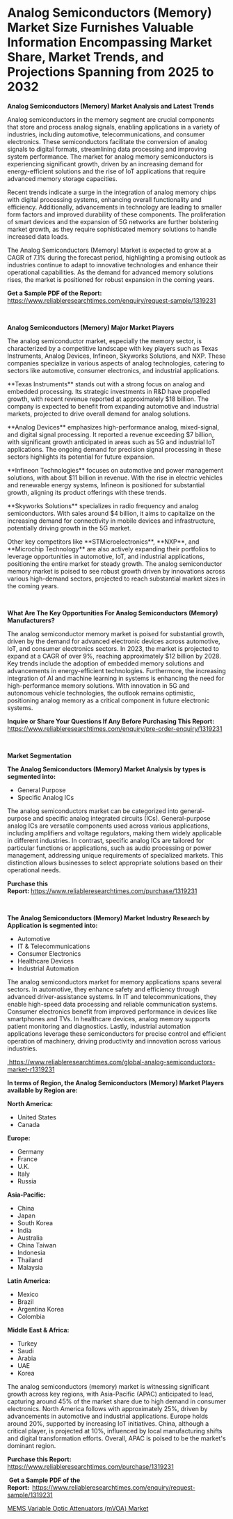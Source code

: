 <p><h1>Analog Semiconductors (Memory) Market Size Furnishes Valuable Information Encompassing Market Share, Market Trends, and Projections Spanning from 2025 to 2032</h1></p><p><strong>Analog Semiconductors (Memory) Market Analysis and Latest Trends</strong></p>
<p><p>Analog semiconductors in the memory segment are crucial components that store and process analog signals, enabling applications in a variety of industries, including automotive, telecommunications, and consumer electronics. These semiconductors facilitate the conversion of analog signals to digital formats, streamlining data processing and improving system performance. The market for analog memory semiconductors is experiencing significant growth, driven by an increasing demand for energy-efficient solutions and the rise of IoT applications that require advanced memory storage capacities.</p><p>Recent trends indicate a surge in the integration of analog memory chips with digital processing systems, enhancing overall functionality and efficiency. Additionally, advancements in technology are leading to smaller form factors and improved durability of these components. The proliferation of smart devices and the expansion of 5G networks are further bolstering market growth, as they require sophisticated memory solutions to handle increased data loads.</p><p>The Analog Semiconductors (Memory) Market is expected to grow at a CAGR of 7.1% during the forecast period, highlighting a promising outlook as industries continue to adapt to innovative technologies and enhance their operational capabilities. As the demand for advanced memory solutions rises, the market is positioned for robust expansion in the coming years.</p></p>
<p><strong>Get a Sample PDF of the Report:&nbsp;</strong> <a href="https://www.reliableresearchtimes.com/enquiry/request-sample/1319231?utm_campaign=2131&utm_medium=2&utm_source=Github&utm_content=ia&utm_term=13022025&utm_id=analog-semiconductors-memory">https://www.reliableresearchtimes.com/enquiry/request-sample/1319231</a></p>
<p>&nbsp;</p>
<p><strong>Analog Semiconductors (Memory) Major Market Players</strong></p>
<p><p>The analog semiconductor market, especially the memory sector, is characterized by a competitive landscape with key players such as Texas Instruments, Analog Devices, Infineon, Skyworks Solutions, and NXP. These companies specialize in various aspects of analog technologies, catering to sectors like automotive, consumer electronics, and industrial applications.</p><p>**Texas Instruments** stands out with a strong focus on analog and embedded processing. Its strategic investments in R&D have propelled growth, with recent revenue reported at approximately $18 billion. The company is expected to benefit from expanding automotive and industrial markets, projected to drive overall demand for analog solutions.</p><p>**Analog Devices** emphasizes high-performance analog, mixed-signal, and digital signal processing. It reported a revenue exceeding $7 billion, with significant growth anticipated in areas such as 5G and industrial IoT applications. The ongoing demand for precision signal processing in these sectors highlights its potential for future expansion.</p><p>**Infineon Technologies** focuses on automotive and power management solutions, with about $11 billion in revenue. With the rise in electric vehicles and renewable energy systems, Infineon is positioned for substantial growth, aligning its product offerings with these trends.</p><p>**Skyworks Solutions** specializes in radio frequency and analog semiconductors. With sales around $4 billion, it aims to capitalize on the increasing demand for connectivity in mobile devices and infrastructure, potentially driving growth in the 5G market.</p><p>Other key competitors like **STMicroelectronics**, **NXP**, and **Microchip Technology** are also actively expanding their portfolios to leverage opportunities in automotive, IoT, and industrial applications, positioning the entire market for steady growth. The analog semiconductor memory market is poised to see robust growth driven by innovations across various high-demand sectors, projected to reach substantial market sizes in the coming years.</p></p>
<p>&nbsp;</p>
<p><strong>What Are The Key Opportunities For Analog Semiconductors (Memory) Manufacturers?</strong></p>
<p><p>The analog semiconductor memory market is poised for substantial growth, driven by the demand for advanced electronic devices across automotive, IoT, and consumer electronics sectors. In 2023, the market is projected to expand at a CAGR of over 9%, reaching approximately $12 billion by 2028. Key trends include the adoption of embedded memory solutions and advancements in energy-efficient technologies. Furthermore, the increasing integration of AI and machine learning in systems is enhancing the need for high-performance memory solutions. With innovation in 5G and autonomous vehicle technologies, the outlook remains optimistic, positioning analog memory as a critical component in future electronic systems.</p></p>
<p><strong>Inquire or Share Your Questions If Any Before Purchasing This Report:</strong> <a href="https://www.reliableresearchtimes.com/enquiry/pre-order-enquiry/1319231?utm_campaign=2131&utm_medium=2&utm_source=Github&utm_content=ia&utm_term=13022025&utm_id=analog-semiconductors-memory">https://www.reliableresearchtimes.com/enquiry/pre-order-enquiry/1319231</a></p>
<p>&nbsp;</p>
<p><strong>Market Segmentation</strong></p>
<p><strong>The Analog Semiconductors (Memory) Market Analysis by types is segmented into:</strong></p>
<p><ul><li>General Purpose</li><li>Specific Analog ICs</li></ul></p>
<p><p>The analog semiconductors market can be categorized into general-purpose and specific analog integrated circuits (ICs). General-purpose analog ICs are versatile components used across various applications, including amplifiers and voltage regulators, making them widely applicable in different industries. In contrast, specific analog ICs are tailored for particular functions or applications, such as audio processing or power management, addressing unique requirements of specialized markets. This distinction allows businesses to select appropriate solutions based on their operational needs.</p></p>
<p><strong>Purchase this Report:&nbsp;</strong><a href="https://www.reliableresearchtimes.com/purchase/1319231?utm_campaign=2131&utm_medium=2&utm_source=Github&utm_content=ia&utm_term=13022025&utm_id=analog-semiconductors-memory">https://www.reliableresearchtimes.com/purchase/1319231</a></p>
<p>&nbsp;</p>
<p><strong>The Analog Semiconductors (Memory) Market Industry Research by Application is segmented into:</strong></p>
<p><ul><li>Automotive</li><li>IT & Telecommunications</li><li>Consumer Electronics</li><li>Healthcare Devices</li><li>Industrial Automation</li></ul></p>
<p><p>The analog semiconductors market for memory applications spans several sectors. In automotive, they enhance safety and efficiency through advanced driver-assistance systems. In IT and telecommunications, they enable high-speed data processing and reliable communication systems. Consumer electronics benefit from improved performance in devices like smartphones and TVs. In healthcare devices, analog memory supports patient monitoring and diagnostics. Lastly, industrial automation applications leverage these semiconductors for precise control and efficient operation of machinery, driving productivity and innovation across various industries.</p></p>
<p><a href="https://www.reliableresearchtimes.com/global-analog-semiconductors-market-r1319231?utm_campaign=2131&utm_medium=2&utm_source=Github&utm_content=ia&utm_term=13022025&utm_id=analog-semiconductors-memory">&nbsp;https://www.reliableresearchtimes.com/global-analog-semiconductors-market-r1319231</a></p>
<p><strong>In terms of Region, the Analog Semiconductors (Memory) Market Players available by Region are:</strong></p>
<p>
    <p> <strong> North America: </strong>
        <ul>
            <li>United States</li>
            <li>Canada</li>
        </ul>
        </p> 
    <p> <strong> Europe: </strong>
        <ul>
            <li>Germany</li>
            <li>France</li>
            <li>U.K.</li>
            <li>Italy</li>
            <li>Russia</li>
        </ul>
        </p> 
    <p> <strong> Asia-Pacific: </strong>
        <ul>
            <li>China</li>
            <li>Japan</li>
            <li>South Korea</li>
            <li>India</li>
            <li>Australia</li>
            <li>China Taiwan</li>
            <li>Indonesia</li>
            <li>Thailand</li>
            <li>Malaysia</li>
        </ul>
        </p> 
    <p> <strong> Latin America: </strong>
        <ul>
            <li>Mexico</li>
            <li>Brazil</li>
            <li>Argentina Korea</li>
            <li>Colombia</li>
        </ul>
        </p> 
    <p> <strong> Middle East & Africa: </strong>
        <ul>
            <li>Turkey</li>
            <li>Saudi</li>
            <li>Arabia</li>
            <li>UAE</li>
            <li>Korea</li>
        </ul>
    </p>
    </p>
<p><p>The analog semiconductors (memory) market is witnessing significant growth across key regions, with Asia-Pacific (APAC) anticipated to lead, capturing around 45% of the market share due to high demand in consumer electronics. North America follows with approximately 25%, driven by advancements in automotive and industrial applications. Europe holds around 20%, supported by increasing IoT initiatives. China, although a critical player, is projected at 10%, influenced by local manufacturing shifts and digital transformation efforts. Overall, APAC is poised to be the market's dominant region.</p></p>
<p><strong>Purchase this Report: </strong><a href="https://www.reliableresearchtimes.com/purchase/1319231?utm_campaign=2131&utm_medium=2&utm_source=Github&utm_content=ia&utm_term=13022025&utm_id=analog-semiconductors-memory">https://www.reliableresearchtimes.com/purchase/1319231</a></p>
<p>&nbsp;<strong>Get a Sample PDF of the Report:&nbsp;&nbsp;</strong><a href="https://www.reliableresearchtimes.com/enquiry/request-sample/1319231?utm_campaign=2131&utm_medium=2&utm_source=Github&utm_content=ia&utm_term=13022025&utm_id=analog-semiconductors-memory">https://www.reliableresearchtimes.com/enquiry/request-sample/1319231</a></p>
<p><strong></strong></p>
<p><p><a href="https://github.com/SamiaChowdhury801/Market-Research-Report-List-1/blob/main/mems-variable-optic-attenuators-mvoa-market.md?utm_campaign=2131&utm_medium=2&utm_source=Github&utm_content=ia&utm_term=13022025&utm_id=analog-semiconductors-memory">MEMS Variable Optic Attenuators (mVOA) Market</a></p></p>